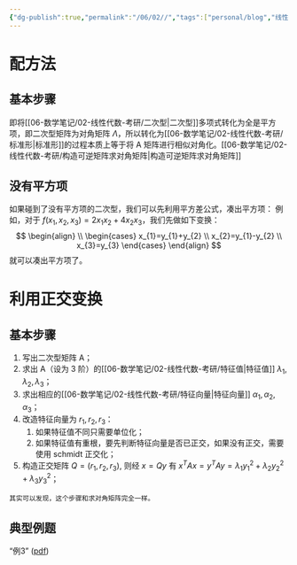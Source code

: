 ```yaml
---
{"dg-publish":true,"permalink":"/06/02//","tags":["personal/blog","线性代数/二次型"]}
---
```


# 配方法
## 基本步骤
即将[[06-数学笔记/02-线性代数-考研/二次型\|二次型]]多项式转化为全是平方项，即二次型矩阵为对角矩阵 $\displaystyle \Lambda$，所以转化为[[06-数学笔记/02-线性代数-考研/标准形\|标准形]]的过程本质上等于将 A 矩阵进行相似对角化。[[06-数学笔记/02-线性代数-考研/构造可逆矩阵求对角矩阵\|构造可逆矩阵求对角矩阵]]

## 没有平方项
如果碰到了没有平方项的二次型，我们可以先利用平方差公式，凑出平方项：
例如，对于 $\displaystyle f(x_{1},x_{2},x_{3})=2x_{1}x_{2}+4x_{2}x_{3}$，我们先做如下变换：
$$
\begin{align} \\
\begin{cases}
x_{1}=y_{1}+y_{2} \\
x_{2}=y_{1}-y_{2} \\
x_{3}=y_{3}
\end{cases}
\end{align}
$$
就可以凑出平方项了。

# 利用正交变换
## 基本步骤
1. 写出二次型矩阵 A；
2. 求出 A（设为 3 阶）的[[06-数学笔记/02-线性代数-考研/特征值\|特征值]] $\displaystyle \lambda_{1},\lambda_{2},\lambda_{3}$；
3. 求出相应的[[06-数学笔记/02-线性代数-考研/特征向量\|特征向量]] $\displaystyle \alpha_{1},\alpha_{2},\alpha_{3}$；
4. 改造特征向量为 $\displaystyle r_{1},r_{2},r_{3}$：
	1. 如果特征值不同只需要单位化；
	2. 如果特征值有重根，要先判断特征向量是否已正交，如果没有正交，需要使用 schmidt 正交化；
5. 构造正交矩阵 $\displaystyle Q=(r_{1},r_{2},r_{3})$, 则经 $\displaystyle x=Qy$ 有 $\displaystyle x^TAx=y^TAy=\lambda_{1}y_{1}^2+\lambda_{2}y_{2}^2+\lambda_{3}y_{3}^2$；

```ad-note
其实可以发现，这个步骤和求对角矩阵完全一样。
```

## 典型例题
“例3” ([pdf](zotero://open-pdf/library/items/QUEI6CJQ?page=301&annotation=N5ZFQC8A))